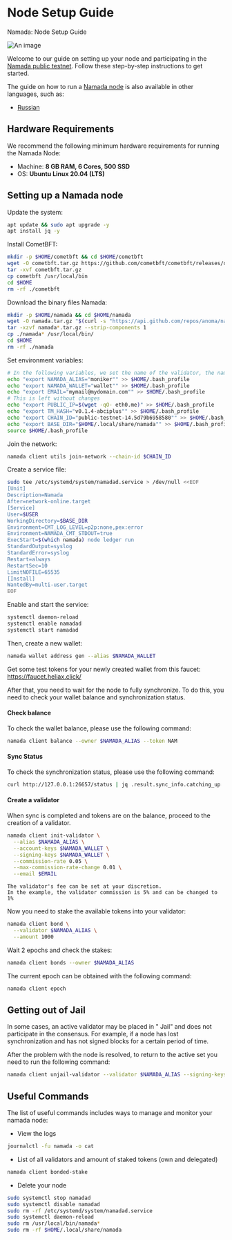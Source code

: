 # Node Setup Guide

Namada: Node Setup Guide

![An image](/namada-node-setup.svg)

Welcome to our guide on setting up your node and participating in the [Namada public testnet](https://docs.namada.net/networks/testnets). Follow these step-by-step instructions to get started.

The guide on how to run a [Namada node](https://hub.denodes.xyz/namada/the-node-guide) is also available in other languages, such as:
* [Russian](https://hub.denodes.xyz/namada/the-node-guide/russian)

## Hardware Requirements

We recommend the following minimum hardware requirements for running the Namada Node:
* Machine: **8 GB RAM, 6 Cores, 500 SSD**
* OS: **Ubuntu Linux 20.04 (LTS)**

## Setting up a Namada node

Update the system:
```bash
apt update && sudo apt upgrade -y
apt install jq -y
```

Install CometBFT:
```bash
mkdir -p $HOME/cometbft && cd $HOME/cometbft
wget -O cometbft.tar.gz https://github.com/cometbft/cometbft/releases/download/v0.37.2/cometbft_0.37.2_linux_amd64.tar.gz
tar -xvf cometbft.tar.gz
cp cometbft /usr/local/bin
cd $HOME
rm -rf ./cometbft
```

Download the binary files Namada:
```bash
mkdir -p $HOME/namada && cd $HOME/namada
wget -O namada.tar.gz "$(curl -s "https://api.github.com/repos/anoma/namada/releases/latest" | grep "browser_download_url" | cut -d '"' -f 4 | grep "Linux")"
tar -xzvf namada*.tar.gz --strip-components 1
cp ./namada* /usr/local/bin/
cd $HOME
rm -rf ./namada
```

Set environment variables:
```bash
# In the following variables, we set the name of the validator, the name of the wallet and your email
echo "export NAMADA_ALIAS="moniker"" >> $HOME/.bash_profile
echo "export NAMADA_WALLET="wallet"" >> $HOME/.bash_profile
echo "export EMAIL="mymail@mydomain.com"" >> $HOME/.bash_profile
# This is left without changes
echo "export PUBLIC_IP=$(wget -qO- eth0.me)" >> $HOME/.bash_profile
echo "export TM_HASH="v0.1.4-abciplus"" >> $HOME/.bash_profile
echo "export CHAIN_ID="public-testnet-14.5d79b6958580"" >> $HOME/.bash_profile
echo "export BASE_DIR="$HOME/.local/share/namada"" >> $HOME/.bash_profile
source $HOME/.bash_profile
```

Join the network:
```bash
namada client utils join-network --chain-id $CHAIN_ID
```

Create a service file:
```bash
sudo tee /etc/systemd/system/namadad.service > /dev/null <<EOF
[Unit]
Description=Namada
After=network-online.target
[Service]
User=$USER
WorkingDirectory=$BASE_DIR
Environment=CMT_LOG_LEVEL=p2p:none,pex:error
Environment=NAMADA_CMT_STDOUT=true
ExecStart=$(which namada) node ledger run 
StandardOutput=syslog
StandardError=syslog
Restart=always
RestartSec=10
LimitNOFILE=65535
[Install]
WantedBy=multi-user.target
EOF
```

Enable and start the service:
```bash
systemctl daemon-reload
systemctl enable namadad
systemctl start namadad
```

Then, create a new wallet:
```bash
namada wallet address gen --alias $NAMADA_WALLET
```

Get some test tokens for your newly created wallet from this faucet: https://faucet.heliax.click/

After that, you need to wait for the node to fully synchronize. To do this, you need to check your wallet balance and synchronization status.

#### Check balance
To check the wallet balance, please use the following command:

```bash
namada client balance --owner $NAMADA_ALIAS --token NAM
```

#### Sync Status
To check the synchronization status, please use the following command:

```bash
curl http://127.0.0.1:26657/status | jq .result.sync_info.catching_up
```
#### Create a validator
When sync is completed and tokens are on the balance, proceed to the creation of a validator.

```bash
namada client init-validator \
  --alias $NAMADA_ALIAS \
  --account-keys $NAMADA_WALLET \
  --signing-keys $NAMADA_WALLET \
  --commission-rate 0.05 \
  --max-commission-rate-change 0.01 \
  --email $EMAIL
```

```note
The validator's fee can be set at your discretion. 
In the example, the validator commission is 5% and can be changed to 1%
```

Now you need to stake the available tokens into your validator:

```bash
namada client bond \
  --validator $NAMADA_ALIAS \
  --amount 1000
```

Wait 2 epochs and check the stakes:

```bash
namada client bonds --owner $NAMADA_ALIAS
```

The current epoch can be obtained with the following command:

```bash
namada client epoch
```

## Getting out of Jail

In some cases, an active validator may be placed in " Jail" and does not participate in the consensus. For example, if a node has lost synchronization and has not signed blocks for a certain period of time. 

After the problem with the node is resolved, to return to the active set you need to run the following command:

```bash
namada client unjail-validator --validator $NAMADA_ALIAS --signing-keys $NAMADA_WALLET
```

## Useful Commands

The list of useful commands includes ways to manage and monitor your namada node:

* View the logs

```bash
journalctl -fu namada -o cat
```

* List of all validators and amount of staked tokens (own and delegated)

```bash
namada client bonded-stake
```

* Delete your node
```bash
sudo systemctl stop namadad
sudo systemctl disable namadad
sudo rm -rf /etc/systemd/system/namadad.service
sudo systemctl daemon-reload
sudo rm /usr/local/bin/namada*
sudo rm -rf $HOME/.local/share/namada
```
